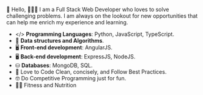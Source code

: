 👋 Hello,
👨🏻‍💻 I am a Full Stack Web Developer who loves to solve challenging problems. I am always on the lookout for new opportunities that can help me enrich my experience and learning.
- </> **Programming Languages**: Python, JavaScript, TypeScript.
- 👨 **Data structures and Algorithms**.
- 🖥️ **Front-end development**: AngularJS.
- 🖥️ **Back-end development**: ExpressJS, NodeJS.
- ⛁ **Databases**: MongoDB, SQL.
- 🔭 Love to Code Clean, concisely, and Follow Best Practices.
- 🤓 Do Competitive Programming just for fun.
- 🏋🏻 Fitness and Nutrition
